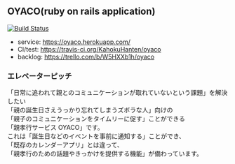 ## OYACO(ruby on rails application)
[![Build Status](https://travis-ci.org/KahokuHanten/oyaco.svg?branch=master)](https://travis-ci.org/KahokuHanten/oyaco)
* service: https://oyaco.herokuapp.com/
* CI/test: https://travis-ci.org/KahokuHanten/oyaco
* backlog: https://trello.com/b/W5HXXb1h/oyaco

### エレベーターピッチ

「日常に追われて親とのコミュニケーションが取れていないという課題」を解決したい<br>
「親の誕生日さえうっかり忘れてしまうズボラな人」向けの<br>
「親子のコミュニケーションをタイムリーに促す」ことができる<br>
「親孝行サービス OYACO」です。<br>
これは「誕生日などのイベントを事前に通知する」ことができ、<br>
「既存のカレンダーアプリ」とは違って、<br>
「親孝行のための話題やきっかけを提供する機能」が備わっています。
